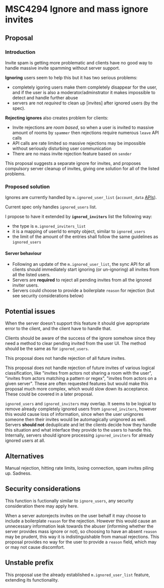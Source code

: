 # MSC4294 Ignore and mass ignore invites

## Proposal

### Introduction 

Invite spam is getting more problematic and clients have no good way to handle massive invite spamming without server support.

**Ignoring** users seem to help this but it has two serious problems:

- completely igoring users make them completely disappear for the user, and if the user is also a moderator/adminstrator it makes impossible to detect and handle further abuse
- servers are not _required_ to clean up [invites] after ignored users (by the spec).

**Rejecting ignores** also creates problem for clients:

- Invite rejections are _room based_, so when a user is invited to massive amount of rooms by `spammer` then rejections require numerous `leave` API calls
- API calls are rate limited so massive rejections may be impossible without seriously disturbing user communication
- There are no mass invite rejection feature based on `sender`

This proposal suggests a separate ignore for invites, and proposes compulsory server cleanup of invites, giving one solution for all of the listed problems.

### Proposed solution

Ignores are currently handled by `m.ignored_user_list` (`account_data` [APIs](https://spec.matrix.org/v1.14/client-server-api/#put_matrixclientv3useruseridaccount_datatype)).

Current spec only handles `ignored_users` list.

I propose to have it extended by **`ignored_inviters`** list the following way:

- the type is `m.ignored_inviters_list`
- it is a mapping of userId to empty object, similar to `ignored_users`
- the limit of the amount of the entries shall follow the same guidelines as `ignored_users`

#### Server behaviour

- Following an update of the `m.ignored_user_list`, the sync API for all clients should immediately start ignoring (or un-ignoring) all invites from all the listed users.
- Servers are **required** to reject all pending invites from all the ignored inviter users.
- Servers could choose to provide a boilerplate `reason` for rejection (but see security considerations below)

## Potential issues

When the server doesn't support this feature it should give appropriate error to the client, and the client have to handle that.

Clients should be aware of the success of the ignore somehow since they need a method to clear pending invited from the user UI. The method should be the same as for `ignored_users`.

This proposal does not handle rejection of all future invites.

This proposal does not handle rejection of future invites of various logical classification, like "invites from actors not sharing a room with the user", "invites from actors matching a pattern or regex", "invites from actors on a given server". These are often requested features but would make this proposal much more complex, which would slow down its acceptance. These could be covered in a later proposal.

`ignored_users` and `ignored_inviters` may overlap. It seems to be logical to remove already completely ignored users from `ignored_inviters`, however this would cause loss of information, since when the user unignores someone then their invites would be automagically unignored as well. Servers **should not** deduplicate and let the clients decide how they handle this situation and what interface they provide to the users to handle this. Internally, servers should ignore processing `ignored_inviters` for already ignored users at all.

## Alternatives

Manual rejection, hitting rate limits, losing connection, spam invites piling up. Sadness.

## Security considerations

This function is fuctionally similar to `ignore_users`, any security consideration there may apply here.

When a server autorejects invites on the user behalf it may choose to include a boilerplate `reason` for the rejection. However this would cause an unnecessary information leak towards the abuser (informing whether the server provides mass ignore or not), so choosing to have an absent `reason` may be prudent, this way it is indistinguishable from manual rejections. This proposal provides no way for the user to provide a `reason` field, which may or may not cause discomfort.

## Unstable prefix

This proposal use the already established `m.ignored_user_list` feature, extending its functionality.
